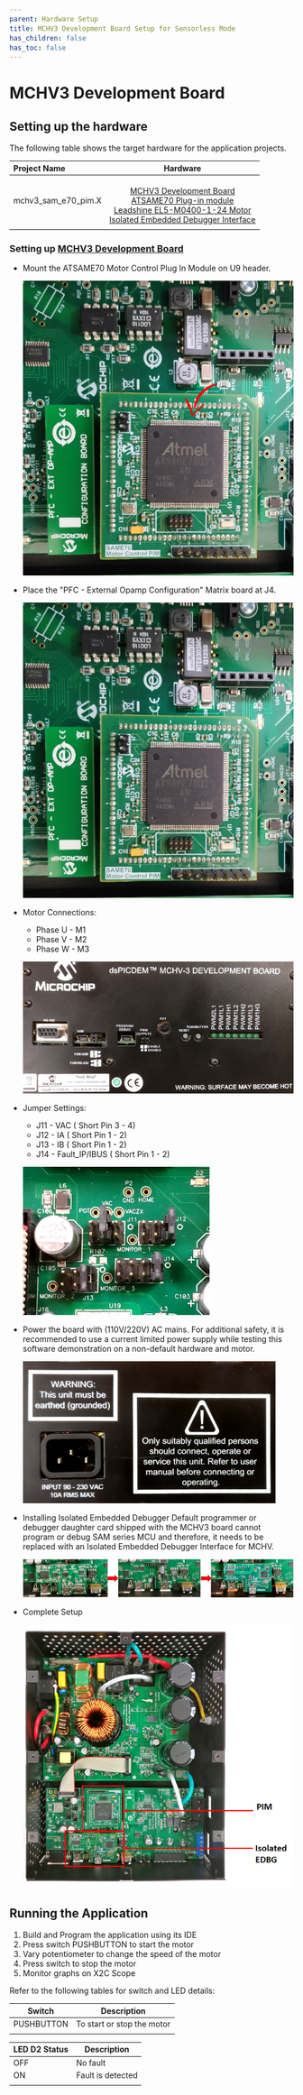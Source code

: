 ```yaml
---
parent: Hardware Setup
title: MCHV3 Development Board Setup for Sensorless Mode
has_children: false
has_toc: false
---
```


# MCHV3 Development Board
## Setting up the hardware

The following table shows the target hardware for the application projects.

| Project Name| Hardware |
|:---------|:---------:|
| mchv3_sam_e70_pim.X |<br>[MCHV3 Development Board](https://www.microchip.com/developmenttools/ProductDetails/dm330023-3)<br>[ATSAME70 Plug-in module](https://www.microchip.com/Developmenttools/ProductDetails/MA320203)<br>[Leadshine EL5-M0400-1-24 Motor](https://www.microchip.com/developmenttools/ProductDetails/AC300025) <br>[Isolated Embedded Debugger Interface](https://www.microchip.com/DevelopmentTools/ProductDetails/AC320202) |
|||

### Setting up [MCHV3 Development Board](https://www.microchip.com/developmenttools/ProductDetails/dm330023-3)

- Mount the ATSAME70 Motor Control Plug In Module on U9 header. 

    ![PIM Install](./images/mchv3/same70_pim_mchv3.png)

- Place the "PFC - External Opamp Configuration" Matrix board at J4.

    ![External OPAMP](./images/mchv3/same70_pfc_external_opamp_mchv3.png)

- Motor Connections: 
    - Phase U - M1 
    - Phase V - M2 
    - Phase W - M3

    ![Motor Connections](./images/mchv3/mchv3_back_panel.png)

- Jumper Settings: 
    - J11 - VAC ( Short Pin 3 - 4)
    - J12 - IA ( Short Pin 1 - 2)
    - J13 - IB ( Short Pin 1 - 2)
    - J14 - Fault_IP/IBUS ( Short Pin 1 - 2)

    ![jumper Settings](./images/mchv3/same70_mchv3_jumper_settings.png)

- Power the board with (110V/220V) AC mains. For additional safety, it is recommended to use a current limited power supply while testing this software demonstration on a non-default hardware and motor. 

    ![jumper Settings](./images/mchv3/mchv3_ac_mains.png)

- Installing Isolated Embedded Debugger
Default programmer or debugger daughter card shipped with the MCHV3 board cannot program or debug SAM series MCU and therefore, it needs to be replaced with an Isolated Embedded Debugger Interface for MCHV.

    ![Isolated EDBG](./images/mchv3/mchv3_replacing_isolated_edbg.png)

- Complete Setup

    ![Setup](./images/mchv3/same70_mchv3_hardware_setup.png)

## Running the Application

1. Build and Program the application using its IDE
2. Press switch PUSHBUTTON to start the motor
3. Vary potentiometer to change the speed of the motor
4. Press switch to stop the motor
5. Monitor graphs on X2C Scope

Refer to the following tables for switch and LED details:

| Switch | Description |
|------|----------------|
| PUSHBUTTON | To start or stop the motor |
||

| LED D2 Status | Description |
|------|----------------|
| OFF  | No fault  |
| ON   | Fault is detected  |
||